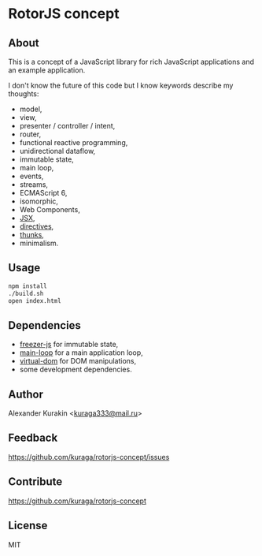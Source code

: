 # RotorJS concept

## About

This is a concept of a JavaScript library for rich JavaScript applications and an example application.

I don't know the future of this code but I know keywords describe my thoughts:

* model,
* view,
* presenter / controller / intent,
* router,
* functional reactive programming,
* unidirectional dataflow,
* immutable state,
* main loop,
* events,
* streams,
* ECMAScript 6,
* isomorphic,
* Web Components,
* [JSX](https://github.com/alexmingoia/jsx-transform),
* [directives](http://wix.github.io/react-templates),
* [thunks](https://github.com/Raynos/vdom-thunk),
* minimalism.

## Usage

```sh
npm install
./build.sh
open index.html
```

## Dependencies

* [freezer-js](https://github.com/arqex/freezer) for immutable state,
* [main-loop](https://github.com/Raynos/main-loop) for a main application loop,
* [virtual-dom](https://github.com/Matt-Esch/virtual-dom) for DOM manipulations,
* some development dependencies.

## Author

Alexander Kurakin <<kuraga333@mail.ru>>

## Feedback

<https://github.com/kuraga/rotorjs-concept/issues>

## Contribute

<https://github.com/kuraga/rotorjs-concept>

## License

MIT

